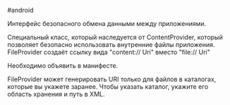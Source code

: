 #android 

Интерфейс безопасного обмена данными между приложениями.

Специальный класс, который наследуется от ContentProvider, который позволяет безопасно использовать внутренние файлы приложения. FileProvider создаёт ссылку вида "content:// Uri" вместо "file:// Uri"

Необходимо объявить в манифесте.

FileProvider может генерировать URI только для файлов в каталогах, которые вы укажете заранее. Чтобы указать каталог, укажите его область хранения и путь в XML.